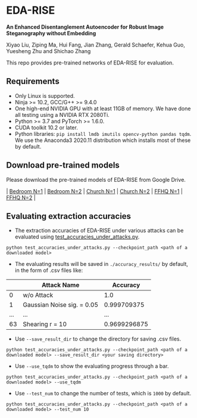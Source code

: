 # EDA-RISE

**An Enhanced Disentanglement Autoencoder for Robust Image Steganography without Embedding**

Xiyao Liu, Ziping Ma, Hui Fang, Jian Zhang, Gerald Schaefer, Kehua Guo, Yuesheng Zhu and Shichao Zhang

This repo provides pre-trained networks of EDA-RISE for evaluation.

## Requirements
+ Only Linux is supported.
+ Ninja >= 10.2, GCC/G++ >= 9.4.0
+ One high-end NVIDIA GPU with at least 11GB of memory. We have done all testing using a NVIDIA RTX 2080Ti.
+ Python >= 3.7 and PyTorch >= 1.6.0.
+ CUDA toolkit 10.2 or later.
+ Python libraries: `pip install lmdb imutils opencv-python pandas tqdm`. We use the Anaconda3 2020.11 distribution which installs most of these by default.

## Download pre-trained models
Please download the pre-trained models of EDA-RISE from Google Drive.

| [Bedroom N=1](https://drive.google.com/file/d/1vAz06Gux-38aefC6h1WgeH6UXkUAzaCv/view?usp=share_link)
| [Bedroom N=2](https://drive.google.com/file/d/1UfVQXp54hLnu-cq-RdnrCc2N9r8wWFZn/view?usp=share_link)
| [Church N=1](https://drive.google.com/file/d/1wcIEhPsYaMhGx9AyrPHD7IsyskRrAXrm/view?usp=share_link) 
| [Church N=2](https://drive.google.com/file/d/1SQOEG0PgHbDgyNEEe53L5PtmcZogu5_0/view?usp=share_link) 
| [FFHQ N=1](https://drive.google.com/file/d/1zaJOek5YRgXVVX_sSsinyvf-UXiU8IPM/view?usp=share_link)
| [FFHQ N=2](https://drive.google.com/file/d/194_kkf0XlGtwEQ9nHFlV4NCOchoOnyNy/view?usp=share_link) |

## Evaluating extraction accuracies
+ The extraction accuracies of EDA-RISE under various attacks can be evaluated using [test_accuracies_under_attacks.py](./test_accuracies_under_attacks.py).
```shell
python test_accuracies_under_attacks.py --checkpoint_path <path of a downloaded model>
```

+ The evaluating results will be saved in `./accuracy_results/` by default, in the form of .csv files like:

|     | Attack Name                | Accuracy     |
|-----|----------------------------|--------------|
| 0   | w/o Attack                 | 1.0          |
| 1   | Gaussian Noise sig. = 0.05 | 0.999709375  |
| ... | ...                        | ...          |
| 63  | Shearing r = 10            | 0.9699296875 |

+ Use `--save_result_dir` to change the directory for saving .csv files.
```shell
python test_accuracies_under_attacks.py --checkpoint_path <path of a downloaded model> --save_result_dir <your saving directory>
```

+ Use `--use_tqdm` to show the evaluating progress through a bar.
```shell
python test_accuracies_under_attacks.py --checkpoint_path <path of a downloaded model> --use_tqdm
```

+ Use `--test_num` to change the number of tests, which is `1000` by default.
```shell
python test_accuracies_under_attacks.py --checkpoint_path <path of a downloaded model> --test_num 10
```


